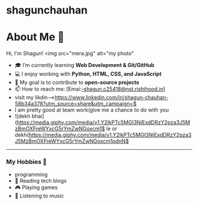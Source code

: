 # shagunchauhan
# About Me 👋

Hi, I'm Shagun!
<img src="mera.jpg" alt="my photo"


- 🎓 I’m currently learning **Web Development & Git/GitHub**
- 💻 I enjoy working with **Python, HTML, CSS, and JavaScript**
- 🚀 My goal is to contribute to **open-source projects**
- 📫 How to reach me: [Emai:-shagun.c25418@nst.rishihood.in]
- visit my likdin-->https://www.linkedin.com/in/shagun-chauhan-58b34a378?utm_source=share&utm_campaign=$
- I am pretty good at team work(give me a chance to do with you
- ![dekh bhai](https://media.giphy.com/media/v1.Y2lkPTc5MGI3NjExdDRzY2pza3J5MzBmOXFreWYxcG5rYmZwNGoxcm1$
le or dekh(https://media.giphy.com/media/v1.Y2lkPTc5MGI3NjExdDRzY2pza3J5MzBmOXFreWYxcG5rYmZwNGoxcm1pdnN$
---

### My Hobbies 🌟
- programming
- 📖 Reading tech blogs
- 🎮 Playing games
- 🎵 Listening to music
